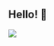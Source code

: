 ## Hello! 👋

![](https://static.wikia.nocookie.net/a6fdd8eb-a179-4f5e-ae82-1c88a2afca58/scale-to-width/755)

